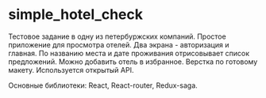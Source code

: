 # simple_hotel_check

Тестовое задание в одну из петербуржских компаний.
Простое приложение для просмотра отелей.
Два экрана - авторизация и главная.
По названию места и дате проживания отрисовывает список предложений. 
Можно добавить отель в избранное.
Верстка по готовому макету.
Используется открытый API.

Основные библиотеки: React, React-router, Redux-saga.